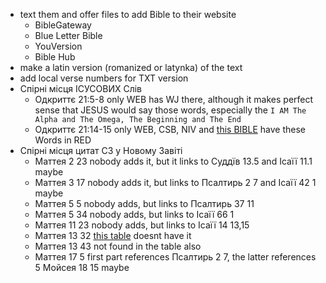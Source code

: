 - text them and offer files to add Bible to their website
  - BibleGateway
  - Blue Letter Bible
  - YouVersion
  - Bible Hub
- make a latin version (romanized or latynka) of the text 
- add local verse numbers for TXT version 
- Спірні місця ІСУСОВИХ Слів
  - Одкриттє 21:5-8 only WEB has WJ there, although it makes perfect sense that JESUS would say those words, especially the `I AM The Alpha and The Omega, The Beginning and The End`
  - Одкриттє 21:14-15 only WEB, CSB, NIV and [this BIBLE](https://media.ipsapps.org/eng/osa/bible/gm-pastors/PSBE-66-REV-022.html) have these Words in RED
- Спірні місця цитат СЗ у Новому Завіті 
  - Маттея 2 23 nobody adds it, but it links to Суддїв 13.5 and Ісаїї 11.1 maybe
  - Маттея 3 17 nobody adds it, but links to Псалтирь 2 7 and Ісаїї 42 1 maybe
  - Маттея 5 5 nobody adds, but links to Псалтирь 37 11
  - Маттея 5 34 nobody adds, but links to Ісаїї 66 1
  - Маттея 11 23 nobody adds, but links to Ісаїї 14 13,15
  - Маттея 13 32 [this table](https://www.bible-researcher.com/quote02.html) doesnt have it 
  - Маттея 13 43 not found in the table also
  - Маттея 17 5 first part references Псалтирь 2 7, the latter references 5 Мойсея 18 15 maybe